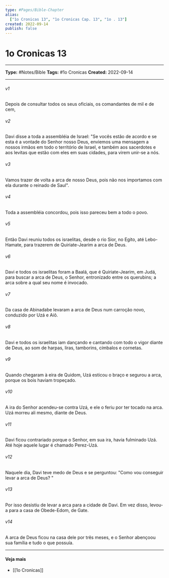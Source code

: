 ```yaml
---
type: #Pages/Bible-Chapter
alias:
  ["1o Cronicas 13", "1o Cronicas Cap. 13", "1o . 13"]
created: 2022-09-14
publish: false
---
```


# 1o Cronicas 13

---

**Type:** #Notes/Bible
**Tags:** #1o Cronicas
**Created:** 2022-09-14

---

###### v1
Depois de consultar todos os seus oficiais, os comandantes de mil e de cem,
###### v2
Davi disse a toda a assembléia de Israel: "Se vocês estão de acordo e se esta é a vontade do Senhor nosso Deus, enviemos uma mensagem a nossos irmãos em todo o território de Israel, e também aos sacerdotes e aos levitas que estão com eles em suas cidades, para virem unir-se a nós.
###### v3
Vamos trazer de volta a arca de nosso Deus, pois não nos importamos com ela durante o reinado de Saul".
###### v4
Toda a assembléia concordou, pois isso pareceu bem a todo o povo.
###### v5
Então Davi reuniu todos os israelitas, desde o rio Sior, no Egito, até Lebo-Hamate, para trazerem de Quiriate-Jearim a arca de Deus.
###### v6
Davi e todos os israelitas foram a Baalá, que é Quiriate-Jearim, em Judá, para buscar a arca de Deus, o Senhor, entronizado entre os querubins; a arca sobre a qual seu nome é invocado.
###### v7
Da casa de Abinadabe levaram a arca de Deus num carroção novo, conduzido por Uzá e Aiô.
###### v8
Davi e todos os israelitas iam dançando e cantando com todo o vigor diante de Deus, ao som de harpas, liras, tamborins, címbalos e cornetas.
###### v9
Quando chegaram à eira de Quidom, Uzá esticou o braço e segurou a arca, porque os bois haviam tropeçado.
###### v10
A ira do Senhor acendeu-se contra Uzá, e ele o feriu por ter tocado na arca. Uzá morreu ali mesmo, diante de Deus.
###### v11
Davi ficou contrariado porque o Senhor, em sua ira, havia fulminado Uzá. Até hoje aquele lugar é chamado Perez-Uzá.
###### v12
Naquele dia, Davi teve medo de Deus e se perguntou: "Como vou conseguir levar a arca de Deus? "
###### v13
Por isso desistiu de levar a arca para a cidade de Davi. Em vez disso, levou-a para a casa de Obede-Edom, de Gate.
###### v14
A arca de Deus ficou na casa dele por três meses, e o Senhor abençoou sua família e tudo o que possuía.


---

#### Veja mais

- [[1o Cronicas]]
